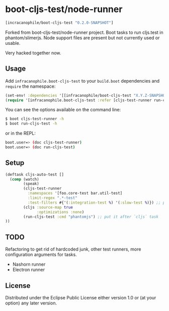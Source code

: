 # boot-cljs-test/node-runner

```clj
[incracanophile/boot-cljs-test "0.2.0-SNAPSHOT"]
```

Forked from boot-cljs-test/node-runner project.
Boot tasks to run cljs.test in phantom/slimerjs.
Node support files are present but not currently used or usable.

Very hacked together now.

## Usage

Add `infracanophile.boot-cljs-test` to your `build.boot` dependencies and
`require` the namespace:

```clj
(set-env! :dependencies '[[infracanophile/boot-cljs-test "X.Y.Z-SNAPSHOT" :scope "test"]])
(require '[infracanophile.boot-cljs-test :refer [cljs-test-runner run-cljs-test])
```

You can see the options available on the command line:

```bash
$ boot cljs-test-runner -h
$ boot run-cljs-test -h
```

or in the REPL:

```bash
boot.user=> (doc cljs-test-runner)
boot.user=> (doc run-cljs-test)
```

## Setup

```clj
(deftask cljs-auto-test []
  (comp (watch)
        (speak)
        (cljs-test-runner
          :namespaces '[foo.core-test bar.util-test]
          :limit-regex ".*-test"
          :test-filters #{'(:integration-test %) '(:slow-test %)}) ;; put it before `cljs` task
        (cljs :source-map true
              :optimizations :none)
        (run-cljs-test :cmd "phantomjs") ;; put it after `cljs` task
))
```

## TODO

Refactoring to get rid of hardcoded junk, other test runners, more configuration arguments for tasks.

- Nashorn runner
- Electron runner

## License

Distributed under the Eclipse Public License either version 1.0 or (at
your option) any later version.
